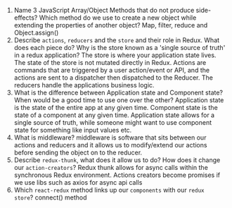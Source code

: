 1.  Name 3 JavaScript Array/Object Methods that do not produce side-effects? Which method do we use to create a new object while extending the properties of another object? 
Map, filter, reduce and Object.assign()
2.  Describe `actions`, `reducers` and the `store` and their role in Redux. What does each piece do? Why is the store known as a 'single source of truth' in a redux application?
The store is where your application state lives. The state of the store is not mutated directly in Redux. Actions are commands that are triggered by a user action/event or API, and the actions are sent to a dispatcher then dispatched to the Reducer. The reducers handle the applications business logic.
3.  What is the difference between Application state and Component state? When would be a good time to use one over the other?
Application state is the state of the entire app at any given time. Component state is the state of a component at any given time. Application state allows for a single source of truth, while someone might want to use component state for something like input values etc.
4.  What is middleware?
middleware is software that sits between our actions and reducers and it allows us to modify/extend our actions before sending the object on to the reducer.
5.  Describe `redux-thunk`, what does it allow us to do? How does it change our `action-creators`?
Redux thunk allows for async calls within the synchronous Redux environment. Actions creators become promises if we use libs such as axios for async api calls
6.  Which `react-redux` method links up our `components` with our `redux store`?
connect() method
